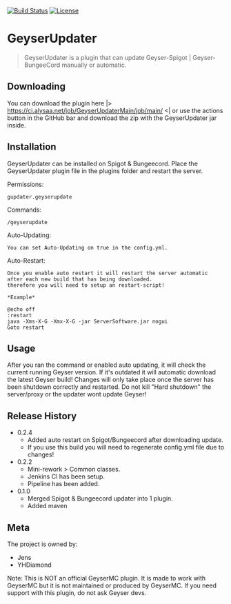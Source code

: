 [![Build Status](https://ci.alysaa.net/job/GeyserUpdaterMain/job/main/badge/icon)](https://ci.alysaa.net/job/GeyserUpdaterMain/job/main/)
[![License](https://img.shields.io/badge/License-GPL-orange)](https://github.com/YHDiamond/GeyserUpdater/blob/main/LICENSE)


# GeyserUpdater


> GeyserUpdater is a plugin that can update Geyser-Spigot | Geyser-BungeeCord manually or automatic. 

## Downloading

You can download the plugin here |> https://ci.alysaa.net/job/GeyserUpdaterMain/job/main/ <|
or use the actions button in the GitHub bar and download the zip with the GeyserUpdater jar inside.

## Installation

GeyserUpdater can be installed on Spigot & Bungeecord. Place the GeyserUpdater plugin file in the plugins folder and restart the server.


Permissions:
```
gupdater.geyserupdate
```

Commands:

```
/geyserupdate 
```

Auto-Updating:

```
You can set Auto-Updating on true in the config.yml.
```

Auto-Restart:

```
Once you enable auto restart it will restart the server automatic after each new build that has being downloaded.
therefore you will need to setup an restart-script!

*Example*

@echo off
:restart
java -Xms-X-G -Xmx-X-G -jar ServerSoftware.jar nogui
Goto restart

```

## Usage

After you ran the command or enabled auto updating, it will check the current running Geyser version. If it's outdated it will automatic download the latest Geyser build! Changes will only take place once the server has been shutdown correctly and restarted. Do not kill "Hard shutdown" the server/proxy or the updater wont update Geyser!


## Release History
* 0.2.4
    * Added auto restart on Spigot/Bungeecord after downloading update.
    * If you use this build you will need to regenerate config.yml file due to changes!
* 0.2.2
    * Mini-rework > Common classes.
    * Jenkins CI has been setup.
    * Pipeline has been added.
* 0.1.0
    * Merged Spigot & Bungeecord updater into 1 plugin.
    * Added maven

## Meta

The project is owned by:
- Jens
- YHDiamond

Note: This is NOT an official GeyserMC plugin. It is made to work with GeyserMC but it is not maintained or produced by GeyserMC. If you need support with this plugin, do not ask Geyser devs.  

